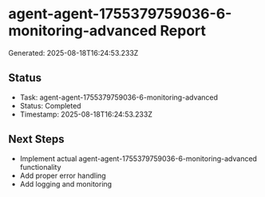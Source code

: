 # agent-agent-1755379759036-6-monitoring-advanced Report

Generated: 2025-08-18T16:24:53.233Z

## Status
- Task: agent-agent-1755379759036-6-monitoring-advanced
- Status: Completed
- Timestamp: 2025-08-18T16:24:53.233Z

## Next Steps
- Implement actual agent-agent-1755379759036-6-monitoring-advanced functionality
- Add proper error handling
- Add logging and monitoring
